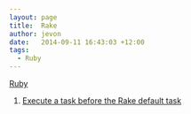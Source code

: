 ```yaml
---
layout: page
title:  Rake
author: jevon
date:   2014-09-11 16:43:03 +12:00
tags:
  - Ruby
---
```


[Ruby](ruby.md)

1. [Execute a task before the Rake default task](execute-a-task-before-the-rake-default-task.md)
